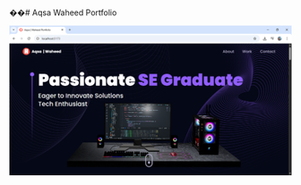 ��#   Aqsa Waheed Portfolio

![image alt](https://github.com/Aqsawaheedgithub/portfolio/blob/6a3013261ddee97e1ab69cae39b76aa19a5a90b2/1.PNG)
 
 
